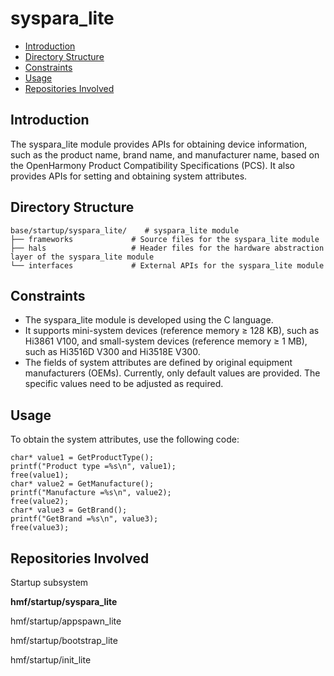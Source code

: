# syspara\_lite<a name="EN-US_TOPIC_0000001081867232"></a>

-   [Introduction](#section469617221261)
-   [Directory Structure](#section692981610397)
-   [Constraints](#section741841418125)
-   [Usage](#section1464106163817)
-   [Repositories Involved](#section641143415335)

## Introduction<a name="section469617221261"></a>

The syspara\_lite module provides APIs for obtaining device information, such as the product name, brand name, and manufacturer name, based on the OpenHarmony Product Compatibility Specifications \(PCS\). It also provides APIs for setting and obtaining system attributes.

## Directory Structure<a name="section692981610397"></a>

```
base/startup/syspara_lite/    # syspara_lite module
├── frameworks             # Source files for the syspara_lite module
├── hals                   # Header files for the hardware abstraction layer of the syspara_lite module
└── interfaces             # External APIs for the syspara_lite module
```

## Constraints<a name="section741841418125"></a>

-   The syspara\_lite module is developed using the C language.
-   It supports mini-system devices \(reference memory ≥ 128 KB\), such as Hi3861 V100, and small-system devices \(reference memory ≥ 1 MB\), such as Hi3516D V300 and Hi3518E V300.
-   The fields of system attributes are defined by original equipment manufacturers \(OEMs\). Currently, only default values are provided. The specific values need to be adjusted as required.

## Usage<a name="section1464106163817"></a>

To obtain the system attributes, use the following code:

```
char* value1 = GetProductType();
printf("Product type =%s\n", value1);
free(value1);
char* value2 = GetManufacture();
printf("Manufacture =%s\n", value2);
free(value2);
char* value3 = GetBrand();
printf("GetBrand =%s\n", value3);
free(value3);
```

## Repositories Involved<a name="section641143415335"></a>

Startup subsystem

**hmf/startup/syspara\_lite**

hmf/startup/appspawn\_lite

hmf/startup/bootstrap\_lite

hmf/startup/init\_lite


